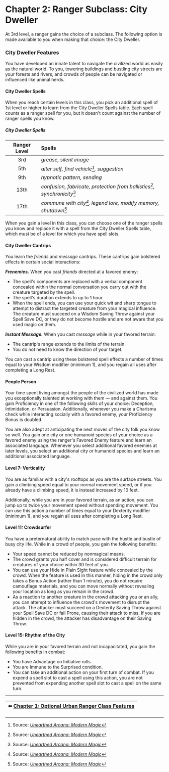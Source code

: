 # Chapter 2: Ranger Subclass: City Dweller

At 3rd level, a ranger gains the choice of a subclass. The following option is made available to you when making that choice: the City Dweller.

### City Dweller Features

You have developed an innate talent to navigate the civilized world as easily as the natural world. To you, towering buildings and bustling city streets are your forests and rivers, and crowds of people can be navigated or influenced like animal herds.

#### City Dweller Spells

When you reach certain levels in this class, you pick an additional spell of 1st level or higher to learn from the City Dweller Spells table. Each spell counts as a ranger spell for you, but it doesn't count against the number of ranger spells you know.

##### City Dweller Spells

| Ranger Level |Spells |
|:-:|:-|
| 3rd | _grease, silent image_ |
| 5th | _alter self, find vehicle[^📟], suggestion_ |
| 9th | _hypnotic pattern, sending_ |
| 13th | _confusion, fabricate, protection from ballistics[^📟], synchronicity_[^📟] |
| 17th | _commune with city[^📟], legend lore, modify memory, shutdown_[^📟] |

When you gain a level in this class, you can choose one of the ranger spells you know and replace it with a spell from the City Dweller Spells table, which must be of a level for which you have spell slots.

#### City Dweller Cantrips

You learn the _friends_ and _message_ cantrips. These cantrips gain bolstered effects in certain social interactions:

_**Frenemies.**_ When you cast _friends_ directed at a favored enemy:

- The spell's components are replaced with a verbal component concealed within the normal conversation you carry out with the creature targeted by the spell.
- The spell's duration extends to up to 1 hour.
- When the spell ends, you can use your quick wit and sharp tongue to attempt to distract the targeted creature from your magical influence. The creature must succeed on a Wisdom Saving Throw against your Spell Save DC, or they do not become hostile and are not aware that you used magic on them.

_**Instant Message.**_ When you cast _message_ while in your favored terrain:

- The cantrip's range extends to the limits of the terrain.
- You do not need to know the direction of your target.

You can cast a cantrip using these bolstered spell effects a number of times equal to your Wisdom modifier (minimum 1), and you regain all uses after completing a Long Rest.

#### People Person

Your time spent living amongst the people of the civilized world has made you exceptionally talented at working with them — and against them. You gain Proficiency in one of the following skills of your choice: Deception, Intimidation, or Persuasion. Additionally, whenever you make a Charisma check while interacting socially with a favored enemy, your Proficiency Bonus is doubled.

You are also adept at anticipating the next moves of the city folk you know so well. You gain one city or one humanoid species of your choice as a favored enemy using the ranger's Favored Enemy feature and learn an associated language. Whenever you select additional favored enemies at later levels, you select an additional city or humanoid species and learn an additional associated language.

#### Level 7: Verticality

You are as familiar with a city's rooftops as you are the surface streets. You gain a climbing speed equal to your normal movement speed, or if you already have a climbing speed, it is instead increased by 10 feet.

Additionally, while you are in your favored terrain, as an action, you can jump up to twice your movement speed without spending movement. You can use this action a number of times equal to your Dexterity modifier (minimum 1), and you regain all uses after completing a Long Rest.

#### Level 11: Crowdsurfer

You have a preternatural ability to match pace with the hustle and bustle of busy city life. While in a crowd of people, you gain the following benefits:

- Your speed cannot be reduced by nonmagical means.
- The crowd grants you half cover and is considered difficult terrain for creatures of your choice within 30 feet of you.
- You can use your Hide in Plain Sight feature while concealed by the crowd. When the feature is used in this manner, hiding in the crowd only takes a Bonus Action (rather than 1 minute), you do not require camouflage materials, and you can move normally without revealing your location as long as you remain in the crowd.
- As a reaction to another creature in the crowd attacking you or an ally, you can attempt to influence the crowd's movement to disrupt the attack. The attacker must succeed on a Dexterity Saving Throw against your Spell Save DC or fall Prone, causing their attack to miss. If you are hidden in the crowd, the attacker has disadvantage on their Saving Throw.

#### Level 15: Rhythm of the City

While you are in your favored terrain and not incapacitated, you gain the following benefits in combat:

- You have Advantage on Initiative rolls.
- You are Immune to the Surprised condition.
- You can take an additional action on your first turn of combat. If you expend a spell slot to cast a spell using this action, you are not prevented from expending another spell slot to cast a spell on the same turn.

---

| ⬅️ [Chapter 1: Optional Urban Ranger Class Features](ch-1-optional-urban-ranger-class-features.md) |
|:-|

[^📟]: Source: _[Unearthed Arcana: Modern Magic](https://media.wizards.com/2015/downloads/dnd/UA_ModernMagic.pdf)_
